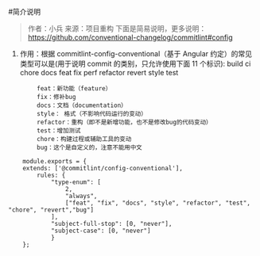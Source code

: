 #简介说明

> 作者：小兵
> 来源：项目重构
> 下面是简易说明，更多说明：https://github.com/conventional-changelog/commitlint#config

1. 作用：根据 commitlint-config-conventional（基于 Angular 约定）的常见类型可以是(用于说明 commit 的类别，只允许使用下面 11 个标识):
   build
   ci
   chore
   docs
   feat
   fix
   perf
   refactor
   revert
   style
   test

```
        feat：新功能（feature）
        fix：修补bug
        docs：文档（documentation）
        style： 格式（不影响代码运行的变动）
        refactor：重构（即不是新增功能，也不是修改bug的代码变动）
        test：增加测试
        chore：构建过程或辅助工具的变动
        bug：这个是自定义的，注意不能用中文

    module.exports = {
    extends: ['@commitlint/config-conventional'],
        rules: {
            "type-enum": [
                2,
                "always",
                ["feat", "fix", "docs", "style", "refactor", "test", "chore", "revert","bug"]
            ],
            "subject-full-stop": [0, "never"],
            "subject-case": [0, "never"]
            }
    };

```
